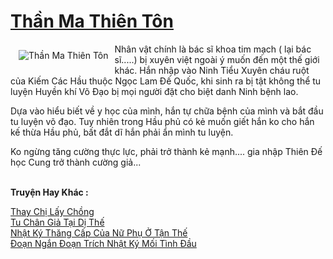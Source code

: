 <a href="https://utruyen.com/than-ma-thien-ton/9620/" title="Thần Ma Thiên Tôn"><h1>Thần Ma Thiên Tôn</h1></a><div style="display:table"><img align="right" style="float: left; padding: 10px;" src="https://utruyen.com/images/story/200x260/than-ma-thien-ton.jpg" alt="Thần Ma Thiên Tôn">Nhân vật chính là bác sĩ khoa tim mạch ( lại bác sĩ.....) bị xuyên việt ngoài ý muốn đến một thế giới khác. Hắn nhập vào Ninh Tiểu Xuyên cháu ruột của Kiếm Các Hầu thuộc Ngọc Lam Đế Quốc, khi sinh ra bị tật không thể tu luyện Huyền khí Võ Đạo bị mọi người đặt cho biệt danh Ninh bệnh lao.<p></p>Dựa vào hiểu biết về y học của mình, hắn tự chữa bệnh của mình và bắt đầu tu luyện võ đạo. Tuy nhiên trong Hầu phủ có kẻ muốn giết hắn ko cho hắn kế thừa Hầu phủ, bất đắt dĩ hắn phải ẩn mình tu luyện.<p></p>Ko ngừng tăng cường thực lực, phải trở thành kẻ mạnh.... gia nhập Thiên Đế học Cung trở thành cường giả...</div><p><br><b>Truyện Hay Khác :</b></p><a href="https://utruyen.com/thay-chi-lay-chong/19172/" alt="Thay Chị Lấy Chồng">Thay Chị Lấy Chồng</a><br/><a href="https://truyenhot2020.wordpress.com/2019/12/11/tu-chan-gia-tai-di-the/" alt="Tu Chân Giả Tại Dị Thế">Tu Chân Giả Tại Dị Thế</a><br/><a href="https://github.com/quanluxury/truyenhot/tree/master/truyenhay/11048/" alt="Nhật Ký Thăng Cấp Của Nữ Phụ Ở Tận Thế">Nhật Ký Thăng Cấp Của Nữ Phụ Ở Tận Thế</a><br/><a href="https://www.wattpad.com/story/198899448-%C4%91o%E1%BA%A1n-ng%E1%BA%AFn-%C4%91o%E1%BA%A1n-tr%C3%ADch-nh%E1%BA%ADt-k%C3%BD-m%E1%BB%91i-t%C3%ACnh-%C4%91%E1%BA%A7u" alt="Đoạn Ngắn Đoạn Trích Nhật Ký Mối Tình Đầu">Đoạn Ngắn Đoạn Trích Nhật Ký Mối Tình Đầu</a><br/>